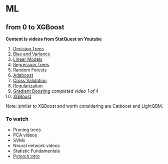 # ML

## from 0 to XGBoost 
**Content is videos from StatQuest on Youtube**

1. [Decision Trees](decision_classification_trees.md)
2. [Bias and Variance](bias_variance.md)
3. [Linear Models](linear_models.md)
4. [Regression Trees](regression_trees.md)
5. [Random Forests](random_forest.md)
6. [Adaboost](adaboost.md)
7. [Cross Validation](cross_validation.md)
8. [Regularization](regularization.md)
8. [Gradient Boosting](gradient_boost.md) _completed video 1 of 4_
10. [XGBoost](xgboost.md)

Note: similar to XGBoost and worth considering are Catboost and LightGBM.

### To watch
* Pruning trees
* PCA videos
* SVMs
* Neural network videos
* Statistic Fundamentals
* [Pytorch intro](https://www.youtube.com/watch?v=FHdlXe1bSe4)
